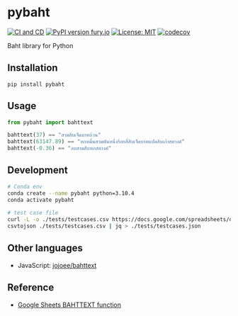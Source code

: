 # pybaht

[![CI and CD](https://github.com/jojoee/pybaht/actions/workflows/continuous-integration.yml/badge.svg?branch=main)](https://github.com/jojoee/pybaht/actions/workflows/continuous-integration.yml)
[![PyPI version fury.io](https://badge.fury.io/py/pybaht.svg)](https://pypi.python.org/pypi/pybaht/)
[![License: MIT](https://img.shields.io/badge/License-MIT-yellow.svg)](https://opensource.org/licenses/MIT)
[![codecov](https://codecov.io/gh/jojoee/pybaht/branch/main/graph/badge.svg)](https://codecov.io/gh/jojoee/pybaht)

Baht library for Python

## Installation

```
pip install pybaht
```

## Usage

```python
from pybaht import bahttext

bahttext(37) == "สามสิบเจ็ดบาทถ้วน"
bahttext(63147.89) == "หกหมื่นสามพันหนึ่งร้อยสี่สิบเจ็ดบาทแปดสิบเก้าสตางค์"
bahttext(-0.36) == "ลบสามสิบหกสตางค์"
```

## Development

```bash
# Conda env
conda create --name pybaht python=3.10.4
conda activate pybaht
 
# test case file
curl -L -o ./tests/testcases.csv https://docs.google.com/spreadsheets/d/e/2PACX-1vTb8PIKzgo07rn9UpcjqE0YrdMAmf4fyDbL2plUieLCyrn_5O3vDvece7UfkaArWQLUSsaw92jVpY_z/pub?gid=0&single=true&output=csv
csvtojson ./tests/testcases.csv | jq > ./tests/testcases.json
```

## Other languages
- JavaScript: [jojoee/bahttext](https://github.com/jojoee/bahttext)

## Reference
- [Google Sheets BAHTTEXT function](https://support.google.com/docs/answer/9982303?hl=en)
